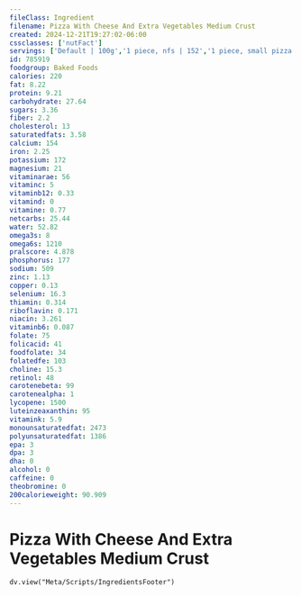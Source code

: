 ```yaml
---
fileClass: Ingredient
filename: Pizza With Cheese And Extra Vegetables Medium Crust
created: 2024-12-21T19:27:02-06:00
cssclasses: ['nutFact']
servings: ['Default | 100g','1 piece, nfs | 152','1 piece, small pizza | 84','1 piece, medium pizza | 108','1 piece, large pizza | 152','1 piece, extra-large pizza | 165','1 personal size pizza (5-7" diameter) | 223','1 small pizza (8-10" diameter) | 503','1 medium pizza (11-12" diameter) | 861','1 large pizza (13-15" diameter) | 1218']
id: 785919
foodgroup: Baked Foods
calories: 220
fat: 8.22
protein: 9.21
carbohydrate: 27.64
sugars: 3.36
fiber: 2.2
cholesterol: 13
saturatedfats: 3.58
calcium: 154
iron: 2.25
potassium: 172
magnesium: 21
vitaminarae: 56
vitaminc: 5
vitaminb12: 0.33
vitamind: 0
vitamine: 0.77
netcarbs: 25.44
water: 52.82
omega3s: 8
omega6s: 1210
pralscore: 4.878
phosphorus: 177
sodium: 509
zinc: 1.13
copper: 0.13
selenium: 16.3
thiamin: 0.314
riboflavin: 0.171
niacin: 3.261
vitaminb6: 0.087
folate: 75
folicacid: 41
foodfolate: 34
folatedfe: 103
choline: 15.3
retinol: 48
carotenebeta: 99
carotenealpha: 1
lycopene: 1500
luteinzeaxanthin: 95
vitamink: 5.9
monounsaturatedfat: 2473
polyunsaturatedfat: 1386
epa: 3
dpa: 3
dha: 0
alcohol: 0
caffeine: 0
theobromine: 0
200calorieweight: 90.909
---
```


# Pizza With Cheese And Extra Vegetables Medium Crust

```dataviewjs
dv.view("Meta/Scripts/IngredientsFooter")
```